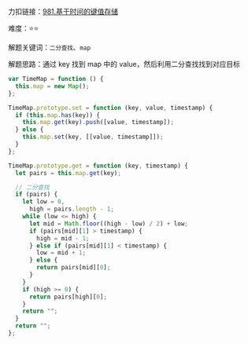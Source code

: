 力扣链接：<a href="https://leetcode.cn/problems/time-based-key-value-store/description/" target="_blank">981.基于时间的键值存储</a>

难度：⭐⭐ <br/>

解题关键词：`二分查找`、`map`<br />

解题思路：通过 key 找到 map 中的 value，然后利用二分查找找到对应目标<br />

```typescript
var TimeMap = function () {
  this.map = new Map();
};

TimeMap.prototype.set = function (key, value, timestamp) {
  if (this.map.has(key)) {
    this.map.get(key).push([value, timestamp]);
  } else {
    this.map.set(key, [[value, timestamp]]);
  }
};

TimeMap.prototype.get = function (key, timestamp) {
  let pairs = this.map.get(key);

  // 二分查找
  if (pairs) {
    let low = 0,
      high = pairs.length - 1;
    while (low <= high) {
      let mid = Math.floor((high - low) / 2) + low;
      if (pairs[mid][1] > timestamp) {
        high = mid - 1;
      } else if (pairs[mid][1] < timestamp) {
        low = mid + 1;
      } else {
        return pairs[mid][0];
      }
    }
    if (high >= 0) {
      return pairs[high][0];
    }
    return "";
  }
  return "";
};
```
